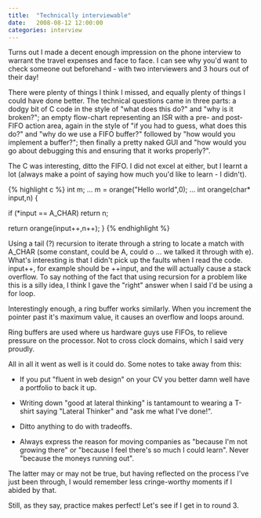 ```yaml
---
title:  "Technically interviewable"
date:   2008-08-12 12:00:00
categories: interview
---
```


Turns out I made a decent enough impression on the phone interview to warrant the travel expenses and face to face. I can see why you'd want to check someone out beforehand - with two interviewers and 3 hours out of their day!

There were plenty of things I think I missed, and equally plenty of things I could have done better. The technical questions came in three parts: a dodgy bit of C code in the style of "what does this do?" and "why is it broken?"; an empty flow-chart representing an ISR with a pre- and post-FIFO action area, again in the style of "if you had to guess, what does this do?" and "why do we use a FIFO buffer?" followed by "how would you implement a buffer?"; then finally a pretty naked GUI and "how would you go about debugging this and ensuring that it works properly?".

The C was interesting, ditto the FIFO. I did not excel at either, but I learnt a lot (always make a point of saying how much you'd like to learn - I didn't).

{% highlight c %}
int m;
...
m = orange("Hello world",0);
...
int orange(char* input,n) {

if (*input == A_CHAR)
  return n;

return orange(input++,n++);
}
{% endhighlight %}

Using a tail (?) recursion to iterate through a string to locate a match with A_CHAR (some constant, could be A, could o ... we talked it through with e). What's interesting is that I didn't pick up the faults when I read the code. input++, for example should be ++input, and the will actually cause a stack overflow. To say nothing of the fact that using recursion for a problem like this is a silly idea, I think I gave the "right" answer when I said I'd be using a for loop.

Interestingly enough, a ring buffer works similarly. When you increment the pointer past it's maximum value, it causes an overflow and loops around.

Ring buffers are used where us hardware guys use FIFOs, to relieve pressure on the processor. Not to cross clock domains, which I said very proudly.

All in all it went as well is it could do. Some notes to take away from this:


*  If you put "fluent in web design" on your CV you better damn well have a portfolio to back it up.

*  Writing down "good at lateral thinking" is tantamount to wearing a T-shirt saying "Lateral Thinker" and "ask me what I've done!".

*  Ditto anything to do with tradeoffs.

*  Always express the reason for moving companies as "because I'm not growing there" or "because I feel there's so much I could learn". Never "because the moneys running out".

The latter may or may not be true, but having reflected on the process I've just been through, I would remember less cringe-worthy moments if I abided by that.

Still, as they say, practice makes perfect! Let's see if I get in to round 3.
